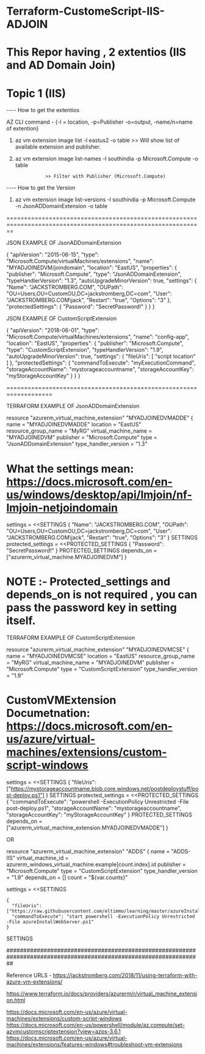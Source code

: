 # Terraform-CustomeScript-IIS-ADJOIN


# This Repor having , 2 extentios (IIS and AD Domain Join)


# Topic 1 (IIS)
---- How to get the extentios 

AZ CLI command -  {-l = location, -p=Publisher -o=output, -name/n=name of extention}

1. az vm extension image list -l eastus2 -o table  >> Will show list of available extension and publisher.

2. az vm extension image list-names -l southindia -p Microsoft.Compute -o table
                  
                  >> Filter with Publisher (Microsoft.Compute) 
                  
                  
---- How to get the  Version 

 1. az vm extension image list-versions -l southindia -p Microsoft.Compute -n JsonADDomainExtension -o table
 
 ==============================================================================================================
 
 JSON EXAMPLE OF JsonADDomainExtension
 
 {
    "apiVersion": "2015-06-15",
    "type": "Microsoft.Compute/virtualMachines/extensions",
    "name": "MYADJOINEDVM/joindomain",
    "location": "EastUS",
    "properties": {
        "publisher": "Microsoft.Compute",
        "type": "JsonADDomainExtension",
        "typeHandlerVersion": "1.3",
        "autoUpgradeMinorVersion": true,
        "settings": {
            "Name": "JACKSTROMBERG.COM",
            "OUPath": "OU=Users,OU=CustomOU,DC=jackstromberg,DC=com",
            "User": "JACKSTROMBERG.COM\\jack",
            "Restart": "true",
            "Options": "3"
        },
        "protectedSettings": {
            "Password": "SecretPassword!"
        }
    }
}


JSON EXAMPLE OF CustomScriptExtension

{
    "apiVersion": "2018-06-01",
    "type": "Microsoft.Compute/virtualMachines/extensions",
    "name": "config-app",
    "location": "EastUS",
    "properties": {
        "publisher": "Microsoft.Compute",
        "type": "CustomScriptExtension",
        "typeHandlerVersion": "1.9",
        "autoUpgradeMinorVersion": true,
        "settings": {
            "fileUris": [
                "script location"
            ]
        },
        "protectedSettings": {
            "commandToExecute": "myExecutionCommand",
            "storageAccountName": "mystorageaccountname",
            "storageAccountKey": "myStorageAccountKey"
        }
    }
}

===================================================================

TERRAFORM EXAMPLE OF JsonADDomainExtension

resource "azurerm_virtual_machine_extension" "MYADJOINEDVMADDE" {
  name                 = "MYADJOINEDVMADDE"
  location             = "EastUS"
  resource_group_name  = "MyRG"
  virtual_machine_name = "MYADJOINEDVM"
  publisher            = "Microsoft.Compute"
  type                 = "JsonADDomainExtension"
  type_handler_version = "1.3"

  # What the settings mean: https://docs.microsoft.com/en-us/windows/desktop/api/lmjoin/nf-lmjoin-netjoindomain

  settings = <<SETTINGS
    {
        "Name": "JACKSTROMBERG.COM",
        "OUPath": "OU=Users,OU=CustomOU,DC=jackstromberg,DC=com",
        "User": "JACKSTROMBERG.COM\\jack",
        "Restart": "true",
        "Options": "3"
    }
SETTINGS
  protected_settings = <<PROTECTED_SETTINGS
    {
      "Password": "SecretPassword!"
    }
  PROTECTED_SETTINGS
  depends_on = ["azurerm_virtual_machine.MYADJOINEDVM"]
}

# NOTE :- Protected_settings and depends_on is not required , you can pass the password key in setting itself.


TERRAFORM EXAMPLE OF CustomScriptExtension

resource "azurerm_virtual_machine_extension" "MYADJOINEDVMCSE" {
  name                 = "MYADJOINEDVMCSE"
  location             = "EastUS"
  resource_group_name  = "MyRG"
  virtual_machine_name = "MYADJOINEDVM"
  publisher            = "Microsoft.Compute"
  type                 = "CustomScriptExtension"
  type_handler_version = "1.9"

  # CustomVMExtension Documetnation: https://docs.microsoft.com/en-us/azure/virtual-machines/extensions/custom-script-windows

  settings = <<SETTINGS
    {
        "fileUris": ["https://mystorageaccountname.blob.core.windows.net/postdeploystuff/post-deploy.ps1"]
    }
SETTINGS
  protected_settings = <<PROTECTED_SETTINGS
    {
      "commandToExecute": "powershell -ExecutionPolicy Unrestricted -File post-deploy.ps1",
      "storageAccountName": "mystorageaccountname",
      "storageAccountKey": "myStorageAccountKey"
    }
  PROTECTED_SETTINGS
  depends_on = ["azurerm_virtual_machine_extension.MYADJOINEDVMADDE"]
}

OR

resource "azurerm_virtual_machine_extension" "ADDS" {
  name                 = "ADDS-IIS"
  virtual_machine_id   = azurerm_windows_virtual_machine.example[count.index].id
  publisher            = "Microsoft.Compute"
  type                 = "CustomScriptExtension"
  type_handler_version = "1.9"
  depends_on           = []
  count                = "${var.counts}"

  settings = <<SETTINGS
    
    {
      "fileUris": ["https://raw.githubusercontent.com/eltimmo/learning/master/azureInstallWebServer.ps1"],
      "commandToExecute": "start powershell -ExecutionPolicy Unrestricted -File azureInstallWebServer.ps1"
    }
    
SETTINGS

##################################################################################################################

Reference URLS -
https://jackstromberg.com/2018/11/using-terraform-with-azure-vm-extensions/

https://www.terraform.io/docs/providers/azurerm/r/virtual_machine_extension.html

https://docs.microsoft.com/en-us/azure/virtual-machines/extensions/custom-script-windows
https://docs.microsoft.com/en-us/powershell/module/az.compute/set-azvmcustomscriptextension?view=azps-3.6.1
https://docs.microsoft.com/en-us/azure/virtual-machines/extensions/features-windows#troubleshoot-vm-extensions
